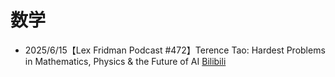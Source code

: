# 数学

- 2025/6/15【Lex Fridman Podcast #472】Terence Tao: Hardest Problems in Mathematics, Physics & the Future of AI [Bilibili](https://www.bilibili.com/video/BV1HAMbzpEda)